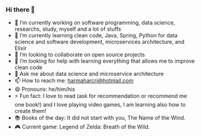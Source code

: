 ### Hi there 👋

<!--
**crisywini/crisywini** is a ✨ _special_ ✨ repository because its `README.md` (this file) appears on your GitHub profile.

Here are some ideas to get you started:

-->

- 🔭 I’m currently working on software programming, data science, researchs, study, myself and a lot of stuffs 
- 🌱 I’m currently learning clean code, Java, Spring, Python for data science and software development, microservices architecture, and Elixir
- 👯 I’m looking to collaborate on open source projects
- 🤔 I’m looking for help with learning everything that allows me to improve clean code
- 💬 Ask me about data science and microservice architecture
- 📫 How to reach me: harmaharcri@hotmail.com 
- 😄 Pronouns: he/him/his
- ⚡ Fun fact: I love to read (ask for recommendation or recommend me one book!) and I love playing video games, I am learning also how to create them! 
- 📚 Books of the day: It did not start with you, The Name of the Wind.
- 🎮️ Current game: Legend of Zelda: Breath of the Wild.

